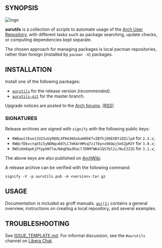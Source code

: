 ## SYNOPSIS
  
![logo](06Nitori1.png)

__aurutils__ is a collection of scripts to automate usage of the [Arch
User Repository](https://wiki.archlinux.org/index.php/Arch_User_Repository), 
with different tasks such as package searching, update checks, or computing 
dependencies kept separate.

The chosen approach for managing packages is local pacman
repositories, rather than foreign (installed by `pacman -U`)
packages.
  
## INSTALLATION

Install one of the following packages:

* [`aurutils`](https://aur.archlinux.org/packages/aurutils) for the
release version _(recommended)_.
* [`aurutils-git`](https://aur.archlinux.org/packages/aurutils-git)
for the master branch.

Upgrade notices are posted to the 
[Arch forums](https://bbs.archlinux.org/viewtopic.php?id=210621).
[(RSS)](https://bbs.archlinux.org/extern.php?action=feed&tid=210621&type=atom)

### SIGNATURES

Release archives are signed with `signify` with the following public keys:

* `RWQawitEue1JU2SxUyRD8LXP8m36QsbaHOkKfvZBfhj00EXBYiDZilp0` for `2.3.x`;
* `RWQcfDbvctqX5i5yNDNqu607LC7mKArHMsq7ziT8ynx9bQwj5m5ZpMJY` for `3.0.x`;
* `RWSiKm8qeKjPfppkN7lm/N4qENa3Racl7DRMfWK4JQS7bl2i/NuI3ZZG` for `3.1.x`;

The above keys are also published on [ArchWiki](https://wiki.archlinux.org/index.php/User:Alad#Signing_keys).

A release archive can be verified with the following command:
```
signify -V -p aurutils.pub -m <version>.tar.gz
```

## USAGE

Documentation is included as groff manuals. [`aur(1)`](man1/aur.1) contains a
general overview, instructions on creating a local repository, and
several examples.

## TROUBLESHOOTING

See [ISSUE_TEMPLATE.md](ISSUE_TEMPLATE.md). For informal discussion, see the
`#aurutils` channel on [Libera Chat](https://libera.chat/).
  
